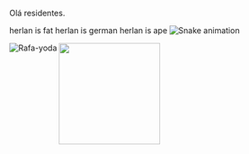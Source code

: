 Olá residentes.

herlan is fat herlan is german herlan is ape
![Snake animation](https://github.com/RafaelSee/Rafaelsee/blob/output/github-contribution-grid-snake.svg)


</div> <a href="https://github.com/"> <img height="180em" src="https://github-readme-stats.vercel.app/api?username=RafaelSee&show_icons=true&theme=dark&include_all_commits=true&count_private=true"/>
<img align="left" alt="Rafa-yoda" src="https://cdn.discordapp.com/attachments/733362130069356575/989826329006444574/FV7eesYWAAAVWRY.jpeg"> </div> 
